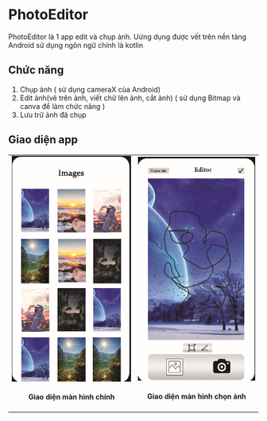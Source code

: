 # PhotoEditor
PhotoEditor là 1 app edit và chụp ảnh. Uứng dụng được vết trên nền tảng Android sử dụng ngôn ngữ chính là kotlin

## Chức năng
1. Chụp ảnh ( sử dụng cameraX của Android)
2. Edit ảnh(vẽ trên ảnh, viết chữ lên ảnh, cắt ảnh) ( sử dụng Bitmap và canva để làm chức năng )
3. Lưu trữ ảnh đã chụp 

## Giao diện app
| |  |
|---|---|
|![Giao diện màn hình chính](./img/img.png)<h4 align="center">Giao diện màn hình chính</h4> |![Giao diện màn hình chọn ảnh](./img/img_1.png)<h4 align="center">Giao diện màn hình chọn ảnh</h4> |
